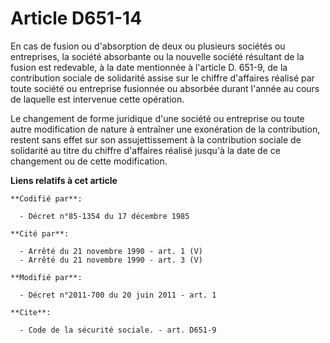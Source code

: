 # Article D651-14

En cas de fusion ou d'absorption de deux ou plusieurs sociétés ou entreprises, la société absorbante ou la nouvelle société
résultant de la fusion est redevable, à la date mentionnée à l'article D. 651-9, de la contribution sociale de solidarité
assise sur le chiffre d'affaires réalisé par toute société ou entreprise fusionnée ou absorbée durant l'année au cours de
laquelle est intervenue cette opération. 

Le changement de forme juridique d'une société ou entreprise ou toute autre modification de nature à entraîner une
exonération de la contribution, restent sans effet sur son assujettissement à la contribution sociale de solidarité au titre
du chiffre d'affaires réalisé jusqu'à la date de ce changement ou de cette modification.

**Liens relatifs à cet article**

	**Codifié par**:

	  - Décret n°85-1354 du 17 décembre 1985

	**Cité par**:

	  - Arrêté du 21 novembre 1990 - art. 1 (V)
	  - Arrêté du 21 novembre 1990 - art. 3 (V)

	**Modifié par**:

	  - Décret n°2011-700 du 20 juin 2011 - art. 1

	**Cite**:

	  - Code de la sécurité sociale. - art. D651-9
